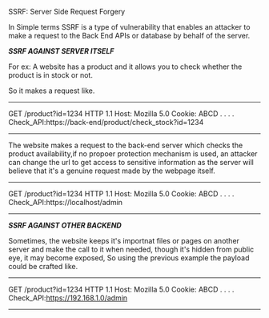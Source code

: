 SSRF: Server Side Request Forgery

In Simple terms SSRF is a type of vulnerability that enables an attacker to make a request to the Back End APIs or database by behalf of the server.

___SSRF AGAINST SERVER ITSELF___

For ex: A website has a product and it allows you to check whether the product is in stock or not.

So it makes a request like.

*****

GET /product?id=1234 HTTP 1.1
Host: Mozilla 5.0
Cookie: ABCD
.
.
.
.
Check_API:https://back-end/product/check_stock?id=1234

*****

The website makes a request to the back-end server which checks the product availability,if no propoer protection mechanism is used, an attacker can change the url to get access to sensitive information as the server will believe that it's a genuine request made by the webpage itself.

*****

GET /product?id=1234 HTTP 1.1
Host: Mozilla 5.0
Cookie: ABCD
.
.
.
.
Check_API:https://localhost/admin

*****

___SSRF AGAINST OTHER BACKEND___

Sometimes, the website keeps it's importnat files or pages on another server and make the call to it when needed, though it's hidden from public eye, it may become exposed, So using the previous example the payload could be crafted like.

*****

GET /product?id=1234 HTTP 1.1
Host: Mozilla 5.0
Cookie: ABCD
.
.
.
.
Check_API:https://192.168.1.0/admin

*****


